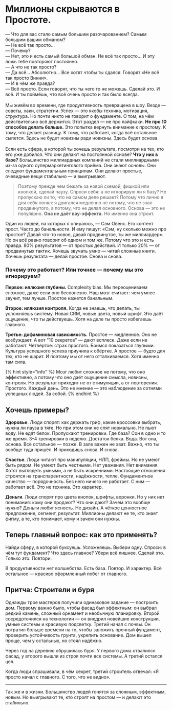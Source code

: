 # Миллионы скрываются в Простоте.

— Что для вас стало самым большим разочарованием? Самым большим вашим обманом?\
— Не всё так просто...\
— Почему?\
— Нет, это и есть самый большой обман. Не всё так просто... И эту ложь тебе повторяют постоянно.\
— А что не так просто?\
— Да всё... Абсолютно... Все хотят чтобы ты сдался. Говорят «Не всё так просто Винни».\
— И в чём же правда?\
— Всё просто. Если говорят, что ты чего то не можешь. Сделай это. И всё. И ты поймёшь, что всё очень просто и так было всегда.\
\
Мы живём во времени, где продуктивность превращена в шоу. Везде — советы, хаки, стратегии. Успех — это якобы техника, мотивация, структура. Но почти никто не говорит о фундаменте. О том, на чём действительно всё держится. Этот раздел — не про лайфхаки. **Не про 10 способов делать больше.** Это попытка вернуть внимание к простому. К тому, что делает разницу. К тому, что работает, когда всё остальное сыпется. Здесь не будет новизны ради новизны. Здесь будет основа.\
\
Если есть сфера, в которой ты хочешь результата, посмотри на тех, кто его уже добился. Что они делают на постоянной основе? **Что у них в базе?** Большинство миллиардных компаний не стали миллиардными из-за одного супермаркетингового приёма. Они знают основы. Они следуют фундаментальным принципам. Они делают простые, очевидные вещи стабильно — и выигрывают.

> Поэтому прежде чем бежать за новой схемой, фишкой или кнопкой, сделай паузу. Спроси себя: а не игнорирую ли я базу? Не пропускаю ли то, что на самом деле решает? Потому что лично я для себя понял: я двигался медленно не потому, что не знал продвинутого, а потому, что не делал основного. Основа — это не популярно. **Она не даёт вау-эффекта.** Но именно она строит.

Один из людей, на которых я опираюсь, — Сэм Овенс. Его контент прост. Часто до банальности. И ему пишут: «Сэм, ну сколько можно про простое? Давай что-то новое, давай продвинутое, ты же миллиардер». Но он всё равно говорит об одном и том же. Потому что это и есть правда. 80% результатов — от простых действий. И только 20% — от продвинутых тактик. Хочешь звучать умно — читай сложные книги. Хочешь результата — делай простое. Снова и снова.

### Почему это работает? Или точнее — почему мы это игнорируем?

**Первое: иллюзия глубины.** Complexity bias. Мы переоцениваем сложное, даже если оно бесполезно. Наш мозг считает: чем умнее звучит, тем лучше. Простое кажется банальным.&#x20;

**Второе: иллюзия контроля.** Когда не знаешь, что делать, ты усложняешь систему. Новая CRM, новые цвета, новый шрифт. Это даёт ощущение, что ты действуешь. Хотя на деле ты просто избегаешь главного.&#x20;

**Третье: дофаминовая зависимость.** Простое — медленное. Оно не возбуждает. А вот "10 секретов" — дают всплеск. Даже если не работают. Четвёртое: страх простого. Боимся показаться глупыми. Культура успешного успеха приучила к обёртке. А простое — будто для тех, кто не шарит. И поэтому мы от него отталкиваемся. Хотя именно там сила.

{% hint style="info" %}
Мозг любит сложное не потому, что оно эффективно, а потому что оно даёт ощущение смысла, новизны, контроля. Но результат приходит не от стимуляции, а от повторения. Простого. Каждый день. Это не мнение — это наблюдение за сотнями успешных людей. За собой.
{% endhint %}

## Хочешь примеры?

**Здоровье**. Люди спорят: как держать гриф, какие кроссовки выбрать, нужна ли пауза в тяге. Но при этом они не спят нормально. Не пьют воду. Не едят белок. Пропускают тренировки. Где база? Сон в одно и то же время. 3–4 тренировки в неделю. Достаток белка. Вода. Вот она, основа. Всё остальное — позже. В зале важен не хват. Важно, что ты вообще туда пришёл. И приходишь снова. И снова.

**Счастье**. Люди читают про манипуляции, НЛП, фреймы. Но не умеют быть рядом. Не умеют быть честными. Нет уважения. Нет внимания. Хотят выглядеть умными, а не быть искренними. Настоящие отношения строятся на транспарентности, надёжности, тепле. Фундаментное качество — порядочность. Без него ничего не работает. С ним — работает всё. Это не техника. Это характер.

**Деньги**. Люди спорят про цвета кнопок, шрифты, воронки. Но у них нет понимания: кому они продают? Что они дают? Зачем это вообще нужно? Деньги любят ясность. Не дизайн. А чёткое ценностное предложение, сегмент, результат. Миллионы делают не те, кто знает фигму, а те, кто понимает, кому и зачем они нужны.

## Теперь главный вопрос: как это применять?

Найди сферу, в которой буксуешь. Усложняешь. Выбери одну. Спроси: в чём тут фундамент? Что здесь главное? Убери всё лишнее. Сделай это. Только это. Повтори.

В продуктивности нет волшебства. Есть база. Повтор. И характер. Всё остальное — красиво оформленный побег от главного.

## **Притча: Строители и буря**

Однажды трое мастеров получили одинаковое задание — построить дом. Первому важно было, чтобы фасад был эффектным: он выбрал редкий камень, сложный орнамент и необычную планировку. Второй сосредоточился на технологии — он внедрил новейшие конструкции, умные системы и красивую подсветку. Третий начал с почвы. Он потратил больше времени на то, чтобы заложить прочный фундамент, проверить устойчивость грунта, укрепить основание. Дом вышел проще, чем у остальных, но стоял надёжно.

Через год на деревню обрушилась буря. У первого дома отвалился фасад, у второго вышли из строя почти все системы. А третий остался цел.

Когда люди спрашивали, в чём секрет, третий строитель отвечал: «Я просто начал с главного. С того, что не видно».

***

Так же и в жизни. Большинство людей гонятся за сложным, эффектным, новым. Но выигрывают те, кто строят на простом — и делают это стабильно.
